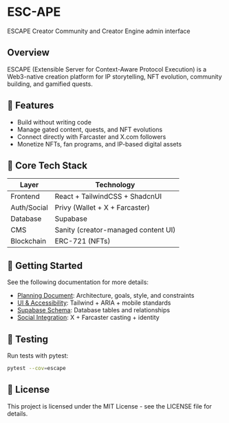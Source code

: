 # ESC-APE
ESCAPE Creator Community and Creator Engine admin interface

## Overview
ESCAPE (Extensible Server for Context-Aware Protocol Execution) is a Web3-native creation platform for IP storytelling, NFT evolution, community building, and gamified quests.

## 🎯 Features
- Build without writing code
- Manage gated content, quests, and NFT evolutions
- Connect directly with Farcaster and X.com followers
- Monetize NFTs, fan programs, and IP-based digital assets

## 🧱 Core Tech Stack

| Layer | Technology |
|-------------|-------------------------------------|
| Frontend | React + TailwindCSS + ShadcnUI |
| Auth/Social | Privy (Wallet + X + Farcaster) |
| Database | Supabase |
| CMS | Sanity (creator-managed content UI) |
| Blockchain | ERC-721 (NFTs) |

## 🚀 Getting Started

See the following documentation for more details:
- [Planning Document](docs/planning.md): Architecture, goals, style, and constraints
- [UI & Accessibility](docs/ui-accessibility.md): Tailwind + ARIA + mobile standards
- [Supabase Schema](docs/supabase-schema.md): Database tables and relationships
- [Social Integration](docs/social-integration.md): X + Farcaster casting + identity

## 🧪 Testing

Run tests with pytest:

```bash
pytest --cov=escape
```

## 📝 License
This project is licensed under the MIT License - see the LICENSE file for details.
